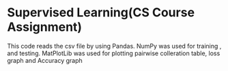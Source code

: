 # Supervised Learning(CS Course Assignment)
This code reads the csv file by using Pandas. NumPy was used  for training , and testing. MatPlotLib was used for plotting pairwise colleration table, 
loss graph and Accuracy graph

